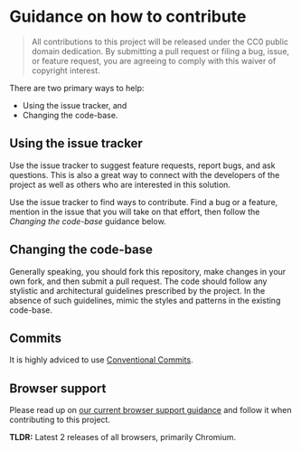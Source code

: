 # Guidance on how to contribute

> All contributions to this project will be released under the CC0 public domain
> dedication. By submitting a pull request or filing a bug, issue, or
> feature request, you are agreeing to comply with this waiver of copyright interest.


There are two primary ways to help:
 - Using the issue tracker, and
 - Changing the code-base.


## Using the issue tracker

Use the issue tracker to suggest feature requests, report bugs, and ask questions.
This is also a great way to connect with the developers of the project as well
as others who are interested in this solution.

Use the issue tracker to find ways to contribute. Find a bug or a feature, mention in
the issue that you will take on that effort, then follow the _Changing the code-base_
guidance below.


## Changing the code-base

Generally speaking, you should fork this repository, make changes in your
own fork, and then submit a pull request. The code should follow any stylistic and architectural guidelines prescribed by the project. In the absence of such guidelines, mimic the styles and patterns in the existing code-base.

## Commits

It is highly adviced to use [Conventional Commits](https://www.conventionalcommits.org/).


## Browser support

Please read up on
[our current browser support guidance](https://github.com/cfpb/development/blob/master/guides/browser-support.md)
and follow it when contributing to this project.

**TLDR:** Latest 2 releases of all browsers, primarily Chromium.